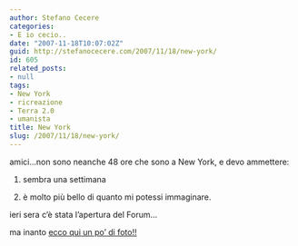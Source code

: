 ```yaml
---
author: Stefano Cecere
categories:
- E io cecio..
date: "2007-11-18T10:07:02Z"
guid: http://stefanocecere.com/2007/11/18/new-york/
id: 605
related_posts:
- null
tags:
- New York
- ricreazione
- Terra 2.0
- umanista
title: New York
slug: /2007/11/18/new-york/
---
```


amici&#8230;non sono neanche 48 ore che sono a New York, e devo ammettere:
  
1) sembra una settimana
  
2) è molto più bello di quanto mi potessi immaginare.

ieri sera c&#8217;è stata l&#8217;apertura del Forum&#8230;
  
ma inanto [ecco qui un po&#8217; di foto!!](http://www.flickr.com/photos/krur/)